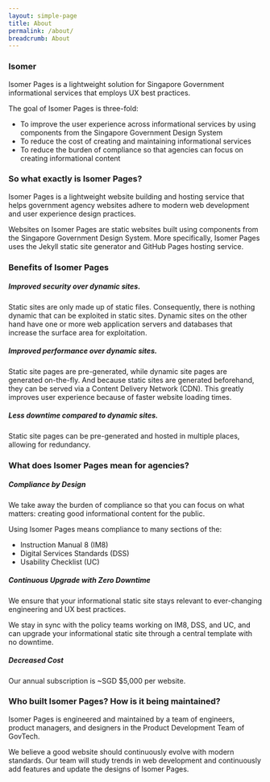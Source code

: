 ```yaml
---
layout: simple-page
title: About
permalink: /about/
breadcrumb: About
---
```


### **Isomer**

Isomer Pages is a lightweight solution for Singapore Government informational services that employs UX best practices.

The goal of Isomer Pages is three-fold:
* To improve the user experience across informational services by using components from the Singapore Government Design System
* To reduce the cost of creating and maintaining informational services
* To reduce the burden of compliance so that agencies can focus on creating informational content

### **So what exactly is Isomer Pages?**
Isomer Pages is a lightweight website building and hosting service that helps  government agency websites adhere to modern web development and user experience design practices.

Websites on Isomer Pages are static websites built using components from the Singapore Government Design System. More specifically, Isomer Pages uses the Jekyll static site generator and GitHub Pages hosting service.

### **Benefits of Isomer Pages**

##### **Improved security over dynamic sites.**

Static sites are only made up of static files. Consequently, there is nothing dynamic that can be exploited in static sites. Dynamic sites on the other hand have one or more web application servers and databases that increase the surface area for exploitation. 

##### **Improved performance over dynamic sites.**

Static site pages are pre-generated, while dynamic site pages are generated on-the-fly. And because static sites are generated beforehand, they can be served via a Content Delivery Network (CDN). This greatly improves user experience because of faster website loading times.

##### **Less downtime compared to dynamic sites.**

Static site pages can be pre-generated and hosted in multiple places, allowing for redundancy. 

### **What does Isomer Pages mean for agencies?**

##### **Compliance by Design**

We take away the burden of compliance so that you can focus on what matters: creating good informational content for the public.

Using Isomer Pages means compliance to many sections of the:
* Instruction Manual 8 (IM8)
* Digital Services Standards (DSS) 
* Usability Checklist (UC)

##### **Continuous Upgrade with Zero Downtime**

We ensure that your informational static site stays relevant to ever-changing engineering and UX best practices.

We stay in sync with the policy teams working on IM8, DSS, and UC, and can upgrade your informational static site through a central template with no downtime.

##### **Decreased Cost**

Our annual subscription is ~SGD $5,000 per website.

### **Who built Isomer Pages? How is it being maintained?**

Isomer Pages is engineered and maintained by a team of engineers, product managers, and designers in the Product Development Team of GovTech.

We believe a good website should continuously evolve with modern standards. Our team will study trends in web development and continuously add features and update the designs of Isomer Pages.
